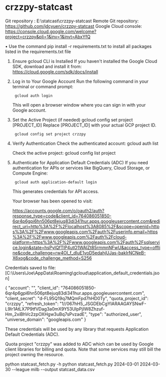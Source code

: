 # crzzpy-statcast

Git repository : 		E:\statcast\crzzpy-statcast
Remote Git repository:	https://github.com/jdcyuen/crzzpy-statcast
Google Cloud console:   https://console.cloud.google.com/welcome?project=crzzpy&pli=1&inv=1&invt=AbxYfQ






• Use the command pip install -r requirements.txt to install all packages listed in the requirements.txt file

1. Ensure gcloud CLI is Installed
	If you haven't installed the Google Cloud SDK, download and install it from:
	https://cloud.google.com/sdk/docs/install

2. Log in to Your Google Account
	Run the following command in your terminal or command prompt:

		gcloud auth login

    This will open a browser window where you can sign in with your Google account.

3. Set the Active Project (if needed)
		gcloud config set project [PROJECT_ID] Replace [PROJECT_ID] with your actual GCP project ID.

        gcloud config set project crzzpy
        

4. Verify Authentication
	Check the authenticated account:
		gcloud auth list
		
	Check the active project:
		gcloud config list project

5. Authenticate for Application Default Credentials (ADC)
    If you need authentication for APIs or services like BigQuery, Cloud Storage, or Compute Engine:

		gcloud auth application-default login
		
    This generates credentials for API access.


    Your browser has been opened to visit:

    https://accounts.google.com/o/oauth2/auth?response_type=code&client_id=764086051850-6qr4p6gpi6hn506pt8ejuq83di341hur.apps.googleusercontent.com&redirect_uri=http%3A%2F%2Flocalhost%3A8085%2F&scope=openid+https%3A%2F%2Fwww.googleapis.com%2Fauth%2Fuserinfo.email+https%3A%2F%2Fwww.googleapis.com%2Fauth%2Fcloud-platform+https%3A%2F%2Fwww.googleapis.com%2Fauth%2Fsqlservice.login&state=hsPyIQfTlP4utO1WAIZt85rmmnNFwU&access_type=offline&code_challenge=rw4OI_f_dluE1voD5edahjUJas-bakIrNCNeB-X6xog&code_challenge_method=S256


Credentials saved to file: [C:\Users\Joe\AppData\Roaming\gcloud\application_default_credentials.json]

{
  "account": "",
  "client_id": "764086051850-6qr4p6gpi6hn506pt8ejuq83di341hur.apps.googleusercontent.com",
  "client_secret": "d-FL95Q19q7MQmFpd7hHD0Ty",
  "quota_project_id": "crzzpy",
  "refresh_token": "1//067hH5_JSGDEbCgYIARAAGAYSNwF-L9Ir1AtLX7P9tfVDag3a0mX9Y53UlpPjIW8Zhzuf-Hm_2xiBhVc2zpOXHgw3uBq7sPvzadE",
  "type": "authorized_user",
  "universe_domain": "googleapis.com"
}

These credentials will be used by any library that requests Application Default Credentials (ADC).

Quota project "crzzpy" was added to ADC which can be used by Google client libraries for billing and quota. Note that some services may still bill the project owning the resource.


python statcast_fetch.py -h
python statcast_fetch.py 2024-03-01 2024-03-30 --league milb --output statcast_data.csv


















